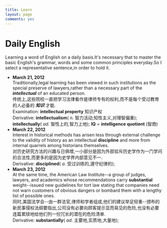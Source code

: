 ```yaml
---
title: Learn
layout: page
comments: yes
---
```


# Daily English

Learning a word of English on a daily basis.It's necessary that to master the basic English's grammar, words and some common principles everyday.So I select a representative sentence,in order to hold it.

- __March 21, 2012__              
Traditionally,legal learning has been viewed in such institutions as the special preserve of lawyers,rather than a necessary part of the ___intellectual___ of an educated person.                    
传统上,这些院校一直把学习法律看作是律师专有的权利,而不是每个受过教育的人必备的 ___知识___ 才能.         
Examination: __intellectual property__ 知识产权         
Derivative: __intellectualism__( _n._ 智力活动;知性主义,对理智偏重); __intellectually__( _ad._ 智性上的,智力上地); __IQ__ = __intelligence quotient__ (智商)
- __March 22, 2012__              
Interest in historical methods has arisen less through external challenge to the validity of history as an intellectual __discipline__ and more from internal quarrels among historians themselves.                    
对历史研究方法的兴趣与日俱增,一小部分是因为外部驳斥历史学作为一门学问的合法性,而更多的是因为史学界内部意见不一.                 
Derivative: __disciplined__( _a._ 受过训练的,遵守纪律的); 
- __March 23, 2012__              
At the same time, the American Law Institute--a group of judges, lawyers, and academics whose recommendations carry __substantial__ weight--issued new guidelines for tort law stating that companies need not warn customers of obvious dangers or bombard them with a lengthy list of possible ones.                    
同时,美国法学会--由一群法官,律师和学者组成,他们的建议举足轻重--颁布的新民事侵权法纲要指出,公司没有必要向顾客提示显而易见的危险,也没有必要连篇累牍地给他们列一份冗长的潜在的危险清单.                 
Derivative: __substantially__( _ad._ 主要地,实质地,大量地); 